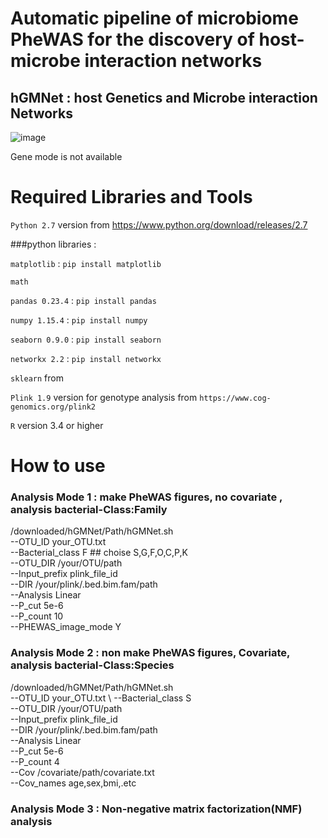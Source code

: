 # Automatic pipeline of microbiome PheWAS for the discovery of host-microbe interaction networks
## hGMNet : host Genetics and Microbe interaction Networks 
  
 
![image](https://user-images.githubusercontent.com/51352117/64014502-3b5f2900-cb5d-11e9-9ad0-e333ade4e442.png)

 Gene mode is not available 
 
# Required Libraries and Tools

`Python 2.7` version from https://www.python.org/download/releases/2.7

###python libraries : 

 `matplotlib`  :  `pip install matplotlib`
 
 `math`
 
 `pandas 0.23.4`  :  `pip install pandas` 
 
 `numpy 1.15.4`  :  `pip install numpy`
 
 `seaborn 0.9.0` :  `pip install seaborn`
 
 `networkx 2.2`  :  `pip install networkx`
 
 `sklearn` from  

`Plink 1.9` version for genotype analysis from `https://www.cog-genomics.org/plink2`


`R` version 3.4 or higher 

# How to use

### Analysis Mode 1 : make PheWAS figures, no covariate , analysis bacterial-Class:Family
  /downloaded/hGMNet/Path/hGMNet.sh \
    --OTU_ID your_OTU.txt \
    --Bacterial_class F ## choise S,G,F,O,C,P,K \
    --OTU_DIR /your/OTU/path \
    --Input_prefix plink_file_id \
    --DIR /your/plink/.bed.bim.fam/path \
    --Analysis Linear \
    --P_cut 5e-6 \
    --P_count 10 \
    --PHEWAS_image_mode Y
        
### Analysis Mode 2 : non make PheWAS figures, Covariate, analysis bacterial-Class:Species

/downloaded/hGMNet/Path/hGMNet.sh \
    --OTU_ID your_OTU.txt \ 
    --Bacterial_class S \
    --OTU_DIR /your/OTU/path \
    --Input_prefix plink_file_id \
    --DIR /your/plink/.bed.bim.fam/path \
    --Analysis Linear \
    --P_cut 5e-6 \
    --P_count 4 \
    --Cov /covariate/path/covariate.txt \
    --Cov_names age,sex,bmi,.etc
### Analysis Mode 3 : Non-negative matrix factorization(NMF) analysis 

